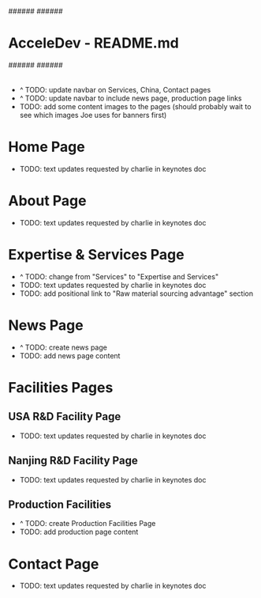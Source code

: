 ###### ###### ###### ######
#  AcceleDev - README.md  #
###### ###### ###### ######


+ ^ TODO: update navbar on Services, China, Contact pages
+ ^ TODO: update navbar to include news page, production page links
+ TODO: add some content images to the pages (should probably wait to
        see which images Joe uses for banners first)


# Home Page ###################################################################
+ TODO: text updates requested by charlie in keynotes doc


# About Page ##################################################################
+ TODO: text updates requested by charlie in keynotes doc


# Expertise & Services Page ###################################################
+ ^ TODO: change from "Services" to "Expertise and Services"
+ TODO: text updates requested by charlie in keynotes doc
+ TODO: add positional link to "Raw material sourcing advantage" section


# News Page ###################################################################
+ ^ TODO: create news page
+ TODO: add news page content


# Facilities Pages ############################################################
##  USA R&D Facility Page
+ TODO: text updates requested by charlie in keynotes doc

##  Nanjing R&D Facility Page
+ TODO: text updates requested by charlie in keynotes doc

##  Production Facilities
+ ^ TODO: create Production Facilities Page
+ TODO: add production page content


# Contact Page ################################################################
+ TODO: text updates requested by charlie in keynotes doc
